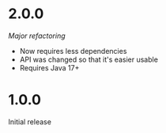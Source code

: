 # 2.0.0
<i>Major refactoring</i>
* Now requires less dependencies
* API was changed so that it's easier usable
* Requires Java 17+

# 1.0.0
Initial release
